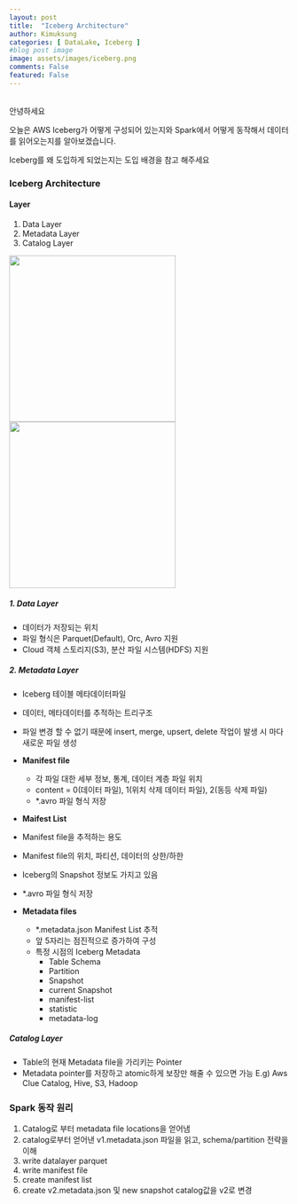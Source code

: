 ```yaml
---
layout: post
title:  "Iceberg Architecture"
author: Kimuksung
categories: [ DataLake, Iceberg ]
#blog post image
image: assets/images/iceberg.png
comments: False
featured: False
---
```


<br>
안녕하세요

오늘은 AWS Iceberg가 어떻게 구성되어 있는지와 Spark에서 어떻게 동작해서 데이터를 읽어오는지를 알아보겠습니다.

Iceberg를 왜 도입하게 되었는지는 도입 배경을 참고 해주세요
<br>

### Iceberg Architecture

#### Layer
1. Data Layer
2. Metadata Layer
3. Catalog Layer

<img src="https://img1.daumcdn.net/thumb/R1280x0/?scode=mtistory2&fname=https%3A%2F%2Fblog.kakaocdn.net%2Fdna%2Fclcp3z%2FbtsPp9AfeQv%2FAAAAAAAAAAAAAAAAAAAAAJy85lze42qigxV9QBaNc6L2uLB_RC6i-WEJ209-aPSV%2Fimg.png%3Fcredential%3DyqXZFxpELC7KVnFOS48ylbz2pIh7yKj8%26expires%3D1753973999%26allow_ip%3D%26allow_referer%3D%26signature%3DuOiC6NZwW93HRqsdlH505ZRgU6I%253D" width="300" />
<img src="https://img1.daumcdn.net/thumb/R1280x0/?scode=mtistory2&fname=https%3A%2F%2Fblog.kakaocdn.net%2Fdna%2FJ6vho%2FbtsPrtEvGYc%2FAAAAAAAAAAAAAAAAAAAAAFjCuuIXn3pu2b8tJX44qcZHoNyrbTgiAyKQbBRThwqK%2Fimg.png%3Fcredential%3DyqXZFxpELC7KVnFOS48ylbz2pIh7yKj8%26expires%3D1753973999%26allow_ip%3D%26allow_referer%3D%26signature%3DUHy8kCNVZD4meYIguACBM64m7LU%253D" width="300" />


##### 1. Data Layer
- 데이터가 저장되는 위치
- 파일 형식은 Parquet(Default), Orc, Avro 지원
- Cloud 객체 스토리지(S3), 분산 파일 시스템(HDFS) 지원

##### 2. Metadata Layer
- Iceberg 테이블 메타데이터파일
- 데이터, 메타데이터를 추적하는 트리구조
- 파일 변경 할 수 없기 때문에 insert, merge, upsert, delete 작업이 발생 시 마다 새로운 파일 생성

- **Manifest file**
  - 각 파일 대한 세부 정보, 통계, 데이터 계층 파일 위치
  - content = 0(데이터 파일), 1(위치 삭제 데이터 파일), 2(동등 삭제 파일)
  - *.avro 파일 형식 저장

- **Maifest List**
- Manifest file을 추적하는 용도
- Manifest file의 위치, 파티션, 데이터의 상한/하한
- Iceberg의 Snapshot 정보도 가지고 있음
- *.avro 파일 형식 저장

- **Metadata files**
  - *.metadata.json Manifest List 추적
  - 앞 5자리는 점진적으로 증가하여 구성
  - 특정 시점의 Iceberg Metadata
    - Table Schema
    - Partition
    - Snapshot
    - current Snapshot
    - manifest-list
    - statistic
    - metadata-log

##### Catalog Layer
- Table의 현재 Metadata file을 가리키는 Pointer
- Metadata pointer를 저장하고 atomic하게 보장만 해줄 수 있으면 가능
E.g) Aws Clue Catalog, Hive, S3, Hadoop

### Spark 동작 원리
1. Catalog로 부터 metadata file locations을 얻어냄 
2. catalog로부터 얻어낸 v1.metadata.json 파일을 읽고, schema/partition 전략을 이해 
3. write datalayer parquet 
4. write manifest file 
5. create manifest list 
6. create v2.metadata.json 및 new snapshot catalog값을 v2로 변경
